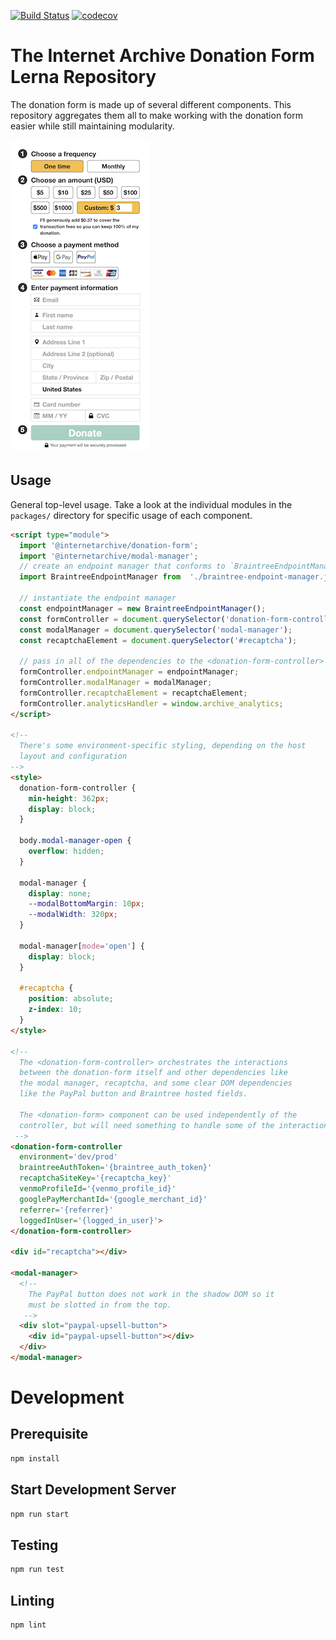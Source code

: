 [![Build Status](https://travis-ci.com/internetarchive/iaux-donation-form.svg?branch=master)](https://travis-ci.com/internetarchive/iaux-donation-form) [![codecov](https://codecov.io/gh/internetarchive/iaux-donation-form/branch/master/graph/badge.svg)](https://codecov.io/gh/internetarchive/iaux-donation-form)

# The Internet Archive Donation Form Lerna Repository

The donation form is made up of several different components. This repository aggregates them all to make working with the donation form easier while still maintaining modularity.

![Donation Form](./assets/img/screenshot.png "Donation Form")

## Usage

General top-level usage. Take a look at the individual modules in the `packages/` directory for specific usage of each component.

```html
<script type="module">
  import '@internetarchive/donation-form';
  import '@internetarchive/modal-manager';
  // create an endpoint manager that conforms to `BraintreeEndpointManagerInterface`
  import BraintreeEndpointManager from  './braintree-endpoint-manager.js';

  // instantiate the endpoint manager
  const endpointManager = new BraintreeEndpointManager();
  const formController = document.querySelector('donation-form-controller');
  const modalManager = document.querySelector('modal-manager');
  const recaptchaElement = document.querySelector('#recaptcha');

  // pass in all of the dependencies to the <donation-form-controller>
  formController.endpointManager = endpointManager;
  formController.modalManager = modalManager;
  formController.recaptchaElement = recaptchaElement;
  formController.analyticsHandler = window.archive_analytics;
</script>

<!--
  There's some environment-specific styling, depending on the host
  layout and configuration
-->
<style>
  donation-form-controller {
    min-height: 362px;
    display: block;
  }

  body.modal-manager-open {
    overflow: hidden;
  }

  modal-manager {
    display: none;
    --modalBottomMargin: 10px;
    --modalWidth: 320px;
  }

  modal-manager[mode='open'] {
    display: block;
  }

  #recaptcha {
    position: absolute;
    z-index: 10;
  }
</style>

<!--
  The <donation-form-controller> orchestrates the interactions
  between the donation-form itself and other dependencies like
  the modal manager, recaptcha, and some clear DOM dependencies
  like the PayPal button and Braintree hosted fields.

  The <donation-form> component can be used independently of the
  controller, but will need something to handle some of the interactions.
 -->
<donation-form-controller
  environment='dev/prod'
  braintreeAuthToken='{braintree_auth_token}'
  recaptchaSiteKey='{recaptcha_key}'
  venmoProfileId='{venmo_profile_id}'
  googlePayMerchantId='{google_merchant_id}'
  referrer='{referrer}'
  loggedInUser='{logged_in_user}'>
</donation-form-controller>

<div id="recaptcha"></div>

<modal-manager>
  <!--
    The PayPal button does not work in the shadow DOM so it
    must be slotted in from the top.
   -->
  <div slot="paypal-upsell-button">
    <div id="paypal-upsell-button"></div>
  </div>
</modal-manager>
```

# Development

## Prerequisite
```bash
npm install
```

## Start Development Server
```bash
npm run start
```

## Testing
```bash
npm run test
```

## Linting
```bash
npm lint
```
